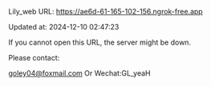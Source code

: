 Lily_web URL: https://ae6d-61-165-102-156.ngrok-free.app

Updated at: 2024-12-10 02:47:23

If you cannot open this URL, the server might be down.

Please contact: 

goley04@foxmail.com Or Wechat:GL_yeaH